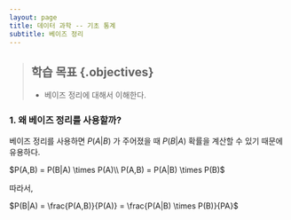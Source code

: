 ```yaml
---
layout: page
title: 데이터 과학 -- 기초 통계
subtitle: 베이즈 정리
---
```


> ## 학습 목표 {.objectives}
>
> * 베이즈 정리에 대해서 이해한다.

### 1. 왜 베이즈 정리를 사용할까?

베이즈 정리를 사용하면 $P(A|B)$ 가 주어졌을 때 $P(B|A)$ 확률을 계산할 수 있기 때문에 유용하다.

$P(A,B) = P(B|A) \times P(A)\\
P(A,B) = P(A|B) \times P(B)$

따라서, 

$P(B|A) = \frac{P(A,B)}{P(A)} = \frac{P(A|B) \times P(B)}{PA}$